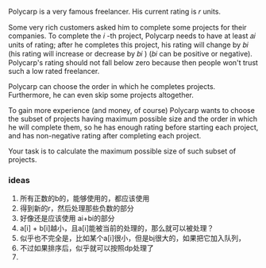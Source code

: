 Polycarp is a very famous freelancer. His current rating is 𝑟
 units.

Some very rich customers asked him to complete some projects for their companies. To complete the 𝑖
-th project, Polycarp needs to have at least 𝑎𝑖
 units of rating; after he completes this project, his rating will change by 𝑏𝑖
 (his rating will increase or decrease by 𝑏𝑖
) (𝑏𝑖
 can be positive or negative). Polycarp's rating should not fall below zero because then people won't trust such a low rated freelancer.

Polycarp can choose the order in which he completes projects. Furthermore, he can even skip some projects altogether.

To gain more experience (and money, of course) Polycarp wants to choose the subset of projects having maximum possible size and the order in which he will complete them, so he has enough rating before starting each project, and has non-negative rating after completing each project.

Your task is to calculate the maximum possible size of such subset of projects.

### ideas
1. 所有正数的b的，能够使用的，都应该使用
2. 得到新的r，然后处理那些负数的部分
3. 好像还是应该使用 ai+bi的部分
4. a[i] + b[i]越小，且a[i]能被当前的处理的，那么就可以被处理？
5. 似乎也不完全是，比如某个a[i]很小，但是b[i](绝对值)很大的，如果把它加入队列，
6. 不过如果排序后，似乎就可以按照dp处理了
7. 